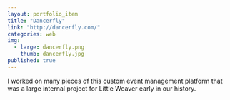 ```yaml
---
layout: portfolio_item
title: "Dancerfly"
link: "http://dancerfly.com/"
categories: web
img:
  - large: dancerfly.png
    thumb: dancerfly.jpg
published: true
---
```


I worked on many pieces of this custom event management platform that was a large internal project for Little Weaver early in our history.
